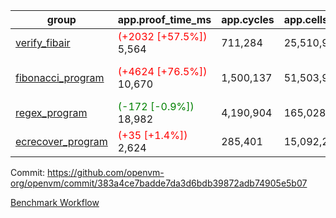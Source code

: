 | group | app.proof_time_ms | app.cycles | app.cells_used | leaf.proof_time_ms | leaf.cycles | leaf.cells_used |
| -- | -- | -- | -- | -- | -- | -- |
| [verify_fibair](https://github.com/openvm-org/openvm/blob/benchmark-results/benchmarks-pr/1203/verify_fibair-383a4ce7badde7da3d6bdb39872adb74905e5b07.md) |<span style='color: red'>(+2032 [+57.5%])</span> 5,564 |  711,284 |  25,510,945 |- | - | - |
| [fibonacci_program](https://github.com/openvm-org/openvm/blob/benchmark-results/benchmarks-pr/1203/fibonacci-383a4ce7badde7da3d6bdb39872adb74905e5b07.md) |<span style='color: red'>(+4624 [+76.5%])</span> 10,670 |  1,500,137 |  51,503,940 |<span style='color: red'>(+10822 [+82.3%])</span> 23,976 | <span style='color: red'>(+162024 [+5.3%])</span> 3,246,451 | <span style='color: red'>(+973432 [+0.9%])</span> 111,675,825 |
| [regex_program](https://github.com/openvm-org/openvm/blob/benchmark-results/benchmarks-pr/1203/regex-383a4ce7badde7da3d6bdb39872adb74905e5b07.md) |<span style='color: green'>(-172 [-0.9%])</span> 18,982 |  4,190,904 |  165,028,173 |- | - | - |
| [ecrecover_program](https://github.com/openvm-org/openvm/blob/benchmark-results/benchmarks-pr/1203/ecrecover-383a4ce7badde7da3d6bdb39872adb74905e5b07.md) |<span style='color: red'>(+35 [+1.4%])</span> 2,624 |  285,401 |  15,092,297 |- | - | - |


Commit: https://github.com/openvm-org/openvm/commit/383a4ce7badde7da3d6bdb39872adb74905e5b07

[Benchmark Workflow](https://github.com/openvm-org/openvm/actions/runs/12731175981)
